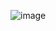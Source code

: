 ![image](https://github.com/Prekshah30/ipd_final-extension/assets/132327440/88e605c4-d8ed-4540-90b3-ec963aef850f)
